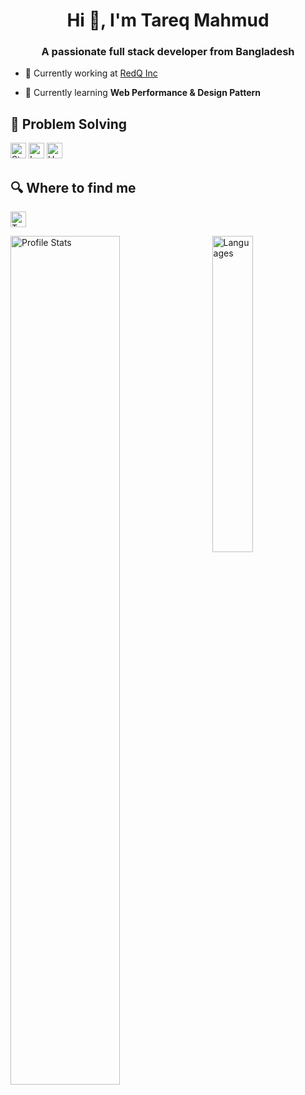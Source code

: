 <h1 align="center">Hi 👋, I'm Tareq Mahmud</h1>

<h3 align="center">A passionate full stack developer from Bangladesh</h3>

- 🔭 Currently working at [RedQ Inc](https://redq.io/)

- 🌱 Currently learning **Web Performance & Design Pattern**

<!-- - 👯 I’m looking to collaborate on **Open-source react and react native projects** ->

- 💬 Ask me about **JavaScript Ecosystem**

- 📫 How to reach me [@the_tareqmahmud](https://www.twitter.com/the_tareqmahmud)

## 🛠 Technologies and tools

[<img src="https://img.shields.io/badge/JavaScript-282C34?logo=javascript&logoColor=F7DF1E" alt="JavaScript logo" title="JavaScript" height="25" />](https://developer.mozilla.org/en-US/docs/Web/JavaScript) [<img src="https://img.shields.io/badge/TypeScript-282C34?logo=typescript&logoColor=3178C6" alt="TypeScript logo" title="TypeScript" height="25" />](https://www.typescriptlang.org/) [<img src="https://img.shields.io/badge/React-282C34?logo=react&logoColor=61DAFB" alt="React Logo" title="React" height="25" />](https://reactjs.org/) [<img src="https://img.shields.io/badge/Next.js-282C34?logo=next.js&logoColor=FFFFFF" alt="Next.js logo" title="Next.js" height="25" />](https://nextjs.org/) [<img src="https://img.shields.io/badge/Redux-282C34?logo=redux&logoColor=764ABC" alt="Redux logo" title="Redux" height="25" />](https://redux.js.org/) [<img src="https://img.shields.io/badge/GraphQL-282C34?logo=graphql&logoColor=E10098" alt="GraphQL logo" title="GraphQL" height="25" />](https://graphql.org/) [<img src="https://img.shields.io/badge/React Native-282C34?logo=react&logoColor=61DAFB" alt="React Native logo" title="React Native" height="25" />](https://reactnative.dev/) [<img src="https://img.shields.io/badge/Node.js-282C34?logo=node.js&logoColor=339933" alt="Node.js logo" title="Node.js" height="25" />](https://nodejs.org/en/) [<img src="https://img.shields.io/badge/Express-282C34?logo=express&logoColor=FFFFFF" alt="Express.js logo" title="Express.js" height="25" />](https://expressjs.com/) [<img src="https://img.shields.io/badge/NestJS-282C34?logo=nestjs&logoColor=e0234e" alt="NestJS logo" title="NestJS" height="25" />](https://nestjs.com/) [<img src="https://img.shields.io/badge/MySQL-282C34?logo=mysql&logoColor=4479a1" alt="Firebase logo" title="Firebase" height="25" />](https://www.mysql.com/) [<img src="https://img.shields.io/badge/Firebase-282C34?logo=firebase&logoColor=FFCA28" alt="Firebase logo" title="Firebase" height="25" />](https://firebase.google.com/)

<!-- [<img src="https://img.shields.io/badge/Jest-282C34?logo=jest&logoColor=C21325" alt="Jest logo" title="Jest" height="25" />]() -->

<!--  [<img src="https://img.shields.io/badge/MongoDB-282C34?logo=mongodb&logoColor=47A248" alt="MongoDB logo" title="MongoDB" height="25" />](https://www.mongodb.com/) -->

## 🤔 Problem Solving

[<img src="https://img.shields.io/badge/Stack%20Overflow-282C34?logo=stackoverflow&logoColor=FE7A16" alt="Stack Overflow logo" title="Stack Overflow" height="25" />](https://stackoverflow.com/users/2158023/tareqmahmud) [<img src="https://img.shields.io/badge/LeetCode-282C34?logo=leetcode&logoColor=f79f1c" alt="Leet Code Logo" title="LeetCode" height="25" />](https://leetcode.com/tareqmahmud/) [<img src="https://img.shields.io/badge/HackerRank-282C34?logo=hackerrank" alt="Hackerrank" title="HackerRank" height="25" />](https://www.hackerrank.com/tareqmahmud)



## 🔍 Where to find me

[<img src="https://img.shields.io/badge/Twitter-282C34?logo=twitter&logoColor=1DA1F2" alt="Twitter Logo" title="Twitter" height="25" />](https://twitter.com/the_tareqmahmud)

<img align="left" width="59%" src="https://github-readme-stats.vercel.app/api?username=tareqmahmud&theme=default&show_icons=true" alt="Profile Stats">

<img align="right" width="36%" src="https://github-readme-stats.vercel.app/api/top-langs/?username=tareqmahmud&hide=css&langs_count=10&theme=default" alt="Languages">

